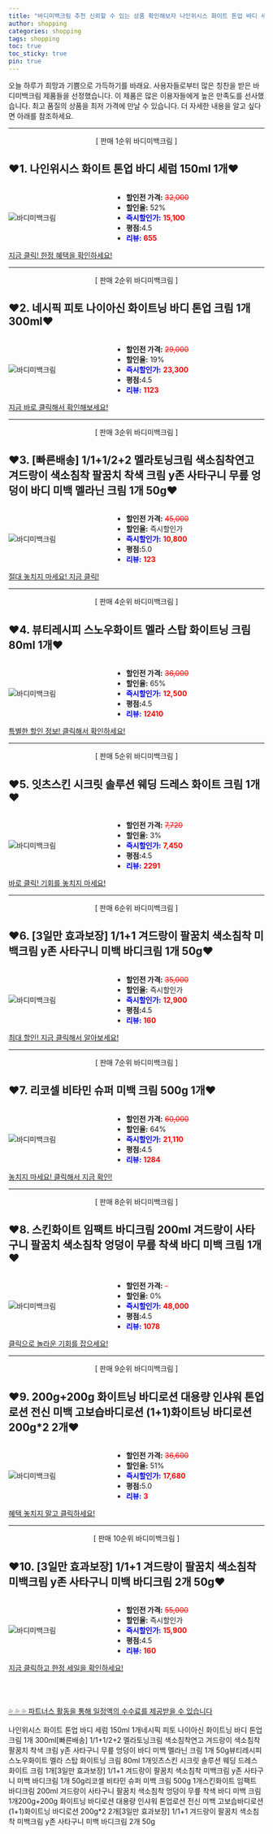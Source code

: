 ```yaml
---
title: "바디미백크림 추천 신뢰할 수 있는 상품 확인해보자 나인위시스 화이트 톤업 바디 세럼"
author: shopping
categories: shopping
tags: shopping
toc: true
toc_sticky: true
pin: true
---
```

오늘 하루가 희망과 기쁨으로 가득하기를 바래요. 사용자들로부터 많은 칭찬을 받은 바디미백크림 제품들을 선정했습니다. 이 제품은 많은 이용자들에게 높은 만족도를 선사했습니다. 최고 품질의 상품을 최저 가격에 만날 수 있습니다. 더 자세한 내용을 알고 싶다면 아래를 참조하세요.

---
<p class="toplist" style="margin: 0 auto; display: block; width: fit-content;">[ 판매 1순위 바디미백크림 ]</p>

<h2><strong>❤️1. 나인위시스 화이트 톤업 바디 세럼 150ml 1개❤️</strong></h2>

<div style="display: flex; align-items: center;">
    <div style="flex: 0.4;">
        <img src="https://thumbnail8.coupangcdn.com/thumbnails/remote/230x230ex/image/retail/images/2365426023695452-ab1c8a10-fbfc-4470-b1c9-767d3ddd6bb4.jpg" alt="바디미백크림" style="max-width: 100%;">
    </div>
    <div style="flex: 0.6; margin-left: 10px;">
        <ul>
            <li><strong>할인전 가격:</strong> <del style="color: red;">32,000</del></li>
            <li><strong>할인율:</strong> 52%</li>
            <li><span style='color:blue'><strong>즉시할인가:</strong></span> <span style='color:red'><strong>15,100</strong></span></li>
            <li><strong>평점:</strong>4.5</li>
            <li><span style='color:blue'><strong>리뷰:</strong></span> <span style='color:red'><strong>655</strong></span></li>
        </ul>
    </div>
</div>
<div class="center">
    <a href="https://selin100587001.github.io?lptag=AF9450613&subid=githubio&pageKey=7381731329&traceid=V0-153&itemId=17731626340&vendorItemId=84896367337" class="myButton">
        지금 클릭! 한정 혜택을 확인하세요!
    </a>
</div>


---
<p class="toplist" style="margin: 0 auto; display: block; width: fit-content;">[ 판매 2순위 바디미백크림 ]</p>

<h2><strong>❤️2. 네시픽 피토 나이아신 화이트닝 바디 톤업 크림 1개 300ml❤️</strong></h2>

<div style="display: flex; align-items: center;">
    <div style="flex: 0.4;">
        <img src="https://thumbnail6.coupangcdn.com/thumbnails/remote/230x230ex/image/retail/images/3505622132760281-03ff6fa7-57ed-4ccb-bef4-0c90371fe5fb.jpg" alt="바디미백크림" style="max-width: 100%;">
    </div>
    <div style="flex: 0.6; margin-left: 10px;">
        <ul>
            <li><strong>할인전 가격:</strong> <del style="color: red;">29,000</del></li>
            <li><strong>할인율:</strong> 19%</li>
            <li><span style='color:blue'><strong>즉시할인가:</strong></span> <span style='color:red'><strong>23,300</strong></span></li>
            <li><strong>평점:</strong>4.5</li>
            <li><span style='color:blue'><strong>리뷰:</strong></span> <span style='color:red'><strong>1123</strong></span></li>
        </ul>
    </div>
</div>
<div class="center">
    <a href="https://selin100587001.github.io?lptag=AF9450613&subid=githubio&pageKey=7255548822&traceid=V0-153&itemId=8022796721&vendorItemId=75311498004" class="myButton">
        지금 바로 클릭해서 확인해보세요!
    </a>
</div>


---
<p class="toplist" style="margin: 0 auto; display: block; width: fit-content;">[ 판매 3순위 바디미백크림 ]</p>

<h2><strong>❤️3. [빠른배송] 1/1+1/2+2 멜라토닝크림 색소침착연고 겨드랑이 색소침착 팔꿈치 착색 크림 y존 사타구니 무릎 엉덩이 바디 미백 멜라닌 크림 1개 50g❤️</strong></h2>

<div style="display: flex; align-items: center;">
    <div style="flex: 0.4;">
        <img src="https://thumbnail6.coupangcdn.com/thumbnails/remote/230x230ex/image/vendor_inventory/ed7d/7e24468ca46027fc408c7d4b896d69b8a32f393c9ce48f85e879ced88764.jpg" alt="바디미백크림" style="max-width: 100%;">
    </div>
    <div style="flex: 0.6; margin-left: 10px;">
        <ul>
            <li><strong>할인전 가격:</strong> <del style="color: red;">45,000</del></li>
            <li><strong>할인율:</strong> 즉시할인가</li>
            <li><span style='color:blue'><strong>즉시할인가:</strong></span> <span style='color:red'><strong>10,800</strong></span></li>
            <li><strong>평점:</strong>5.0</li>
            <li><span style='color:blue'><strong>리뷰:</strong></span> <span style='color:red'><strong>123</strong></span></li>
        </ul>
    </div>
</div>
<div class="center">
    <a href="https://selin100587001.github.io?lptag=AF9450613&subid=githubio&pageKey=8115296757&traceid=V0-153&itemId=23006499618&vendorItemId=90765349708" class="myButton">
        절대 놓치지 마세요! 지금 클릭!
    </a>
</div>


---
<p class="toplist" style="margin: 0 auto; display: block; width: fit-content;">[ 판매 4순위 바디미백크림 ]</p>

<h2><strong>❤️4. 뷰티레시피 스노우화이트 멜라 스탑 화이트닝 크림 80ml 1개❤️</strong></h2>

<div style="display: flex; align-items: center;">
    <div style="flex: 0.4;">
        <img src="https://thumbnail9.coupangcdn.com/thumbnails/remote/230x230ex/image/retail/images/539239364648219-f532795a-d3b5-4396-9801-a6d56df69025.jpg" alt="바디미백크림" style="max-width: 100%;">
    </div>
    <div style="flex: 0.6; margin-left: 10px;">
        <ul>
            <li><strong>할인전 가격:</strong> <del style="color: red;">36,000</del></li>
            <li><strong>할인율:</strong> 65%</li>
            <li><span style='color:blue'><strong>즉시할인가:</strong></span> <span style='color:red'><strong>12,500</strong></span></li>
            <li><strong>평점:</strong>4.5</li>
            <li><span style='color:blue'><strong>리뷰:</strong></span> <span style='color:red'><strong>12410</strong></span></li>
        </ul>
    </div>
</div>
<div class="center">
    <a href="https://selin100587001.github.io?lptag=AF9450613&subid=githubio&pageKey=180935998&traceid=V0-153&itemId=517897053&vendorItemId=4336942233" class="myButton">
        특별한 할인 정보! 클릭해서 확인하세요!
    </a>
</div>


---
<p class="toplist" style="margin: 0 auto; display: block; width: fit-content;">[ 판매 5순위 바디미백크림 ]</p>

<h2><strong>❤️5. 잇츠스킨 시크릿 솔루션 웨딩 드레스 화이트 크림 1개❤️</strong></h2>

<div style="display: flex; align-items: center;">
    <div style="flex: 0.4;">
        <img src="https://thumbnail9.coupangcdn.com/thumbnails/remote/230x230ex/image/retail/images/753114546360125-2ed778a6-baa3-4412-8bdf-d59598680efc.jpg" alt="바디미백크림" style="max-width: 100%;">
    </div>
    <div style="flex: 0.6; margin-left: 10px;">
        <ul>
            <li><strong>할인전 가격:</strong> <del style="color: red;">7,720</del></li>
            <li><strong>할인율:</strong> 3%</li>
            <li><span style='color:blue'><strong>즉시할인가:</strong></span> <span style='color:red'><strong>7,450</strong></span></li>
            <li><strong>평점:</strong>4.5</li>
            <li><span style='color:blue'><strong>리뷰:</strong></span> <span style='color:red'><strong>2291</strong></span></li>
        </ul>
    </div>
</div>
<div class="center">
    <a href="https://selin100587001.github.io?lptag=AF9450613&subid=githubio&pageKey=6899614496&traceid=V0-153&itemId=16590087302&vendorItemId=83775214023" class="myButton">
        바로 클릭! 기회를 놓치지 마세요!
    </a>
</div>


---
<p class="toplist" style="margin: 0 auto; display: block; width: fit-content;">[ 판매 6순위 바디미백크림 ]</p>

<h2><strong>❤️6. [3일만 효과보장] 1/1+1 겨드랑이 팔꿈치 색소침착 미백크림 y존 사타구니 미백 바디크림 1개 50g❤️</strong></h2>

<div style="display: flex; align-items: center;">
    <div style="flex: 0.4;">
        <img src="https://thumbnail9.coupangcdn.com/thumbnails/remote/230x230ex/image/vendor_inventory/7134/826d119656edd7fb36c60cc596aae0e1d1ad87cfc7c92e4cc604cffd6869.jpg" alt="바디미백크림" style="max-width: 100%;">
    </div>
    <div style="flex: 0.6; margin-left: 10px;">
        <ul>
            <li><strong>할인전 가격:</strong> <del style="color: red;">35,000</del></li>
            <li><strong>할인율:</strong> 즉시할인가</li>
            <li><span style='color:blue'><strong>즉시할인가:</strong></span> <span style='color:red'><strong>12,900</strong></span></li>
            <li><strong>평점:</strong>4.5</li>
            <li><span style='color:blue'><strong>리뷰:</strong></span> <span style='color:red'><strong>160</strong></span></li>
        </ul>
    </div>
</div>
<div class="center">
    <a href="https://selin100587001.github.io?lptag=AF9450613&subid=githubio&pageKey=8123235710&traceid=V0-153&itemId=23051434094&vendorItemId=90728523717" class="myButton">
        최대 할인! 지금 클릭해서 알아보세요!
    </a>
</div>


---
<p class="toplist" style="margin: 0 auto; display: block; width: fit-content;">[ 판매 7순위 바디미백크림 ]</p>

<h2><strong>❤️7. 리코셀 비타민 슈퍼 미백 크림 500g 1개❤️</strong></h2>

<div style="display: flex; align-items: center;">
    <div style="flex: 0.4;">
        <img src="https://thumbnail8.coupangcdn.com/thumbnails/remote/230x230ex/image/retail/images/974214180718676-ece67304-d23e-45bb-bd6d-8ecb40c630e7.jpg" alt="바디미백크림" style="max-width: 100%;">
    </div>
    <div style="flex: 0.6; margin-left: 10px;">
        <ul>
            <li><strong>할인전 가격:</strong> <del style="color: red;">60,000</del></li>
            <li><strong>할인율:</strong> 64%</li>
            <li><span style='color:blue'><strong>즉시할인가:</strong></span> <span style='color:red'><strong>21,110</strong></span></li>
            <li><strong>평점:</strong>4.5</li>
            <li><span style='color:blue'><strong>리뷰:</strong></span> <span style='color:red'><strong>1284</strong></span></li>
        </ul>
    </div>
</div>
<div class="center">
    <a href="https://selin100587001.github.io?lptag=AF9450613&subid=githubio&pageKey=7017548270&traceid=V0-153&itemId=20639677031&vendorItemId=75936673320" class="myButton">
        놓치지 마세요! 클릭해서 지금 확인!
    </a>
</div>


---
<p class="toplist" style="margin: 0 auto; display: block; width: fit-content;">[ 판매 8순위 바디미백크림 ]</p>

<h2><strong>❤️8. 스킨화이트 임팩트 바디크림 200ml 겨드랑이 사타구니 팔꿈치 색소침착 엉덩이 무릎 착색 바디 미백 크림 1개❤️</strong></h2>

<div style="display: flex; align-items: center;">
    <div style="flex: 0.4;">
        <img src="https://thumbnail10.coupangcdn.com/thumbnails/remote/230x230ex/image/vendor_inventory/a3da/9a149a730223722635f7b5247543e4c92b34018bd0966721842f536a6641.jpg" alt="바디미백크림" style="max-width: 100%;">
    </div>
    <div style="flex: 0.6; margin-left: 10px;">
        <ul>
            <li><strong>할인전 가격:</strong> <del style="color: red;">-</del></li>
            <li><strong>할인율:</strong> 0%</li>
            <li><span style='color:blue'><strong>즉시할인가:</strong></span> <span style='color:red'><strong>48,000</strong></span></li>
            <li><strong>평점:</strong>4.5</li>
            <li><span style='color:blue'><strong>리뷰:</strong></span> <span style='color:red'><strong>1078</strong></span></li>
        </ul>
    </div>
</div>
<div class="center">
    <a href="https://selin100587001.github.io?lptag=AF9450613&subid=githubio&pageKey=6100109307&traceid=V0-153&itemId=11425733160&vendorItemId=89320656821" class="myButton">
        클릭으로 놀라운 기회를 잡으세요!
    </a>
</div>


---
<p class="toplist" style="margin: 0 auto; display: block; width: fit-content;">[ 판매 9순위 바디미백크림 ]</p>

<h2><strong>❤️9. 200g+200g 화이트닝 바디로션 대용량 인샤워 톤업로션 전신 미백 고보습바디로션 (1+1)화이트닝 바디로션 200g*2 2개❤️</strong></h2>

<div style="display: flex; align-items: center;">
    <div style="flex: 0.4;">
        <img src="https://thumbnail8.coupangcdn.com/thumbnails/remote/230x230ex/image/vendor_inventory/0dc1/25f77801b4e53c7cfffc034747ef22329eee23d19a50534486d41d1d08a0.png" alt="바디미백크림" style="max-width: 100%;">
    </div>
    <div style="flex: 0.6; margin-left: 10px;">
        <ul>
            <li><strong>할인전 가격:</strong> <del style="color: red;">36,600</del></li>
            <li><strong>할인율:</strong> 51%</li>
            <li><span style='color:blue'><strong>즉시할인가:</strong></span> <span style='color:red'><strong>17,680</strong></span></li>
            <li><strong>평점:</strong>5.0</li>
            <li><span style='color:blue'><strong>리뷰:</strong></span> <span style='color:red'><strong>3</strong></span></li>
        </ul>
    </div>
</div>
<div class="center">
    <a href="https://selin100587001.github.io?lptag=AF9450613&subid=githubio&pageKey=8087931155&traceid=V0-153&itemId=22831495048&vendorItemId=89866250385" class="myButton">
        혜택 놓치지 말고 클릭하세요!
    </a>
</div>


---
<p class="toplist" style="margin: 0 auto; display: block; width: fit-content;">[ 판매 10순위 바디미백크림 ]</p>

<h2><strong>❤️10. [3일만 효과보장] 1/1+1 겨드랑이 팔꿈치 색소침착 미백크림 y존 사타구니 미백 바디크림 2개 50g❤️</strong></h2>

<div style="display: flex; align-items: center;">
    <div style="flex: 0.4;">
        <img src="https://thumbnail9.coupangcdn.com/thumbnails/remote/230x230ex/image/vendor_inventory/ad30/83b057a12e20d047a568f10187cde234e8ac376050b17ac3bd8cc7697ec6.jpg" alt="바디미백크림" style="max-width: 100%;">
    </div>
    <div style="flex: 0.6; margin-left: 10px;">
        <ul>
            <li><strong>할인전 가격:</strong> <del style="color: red;">55,000</del></li>
            <li><strong>할인율:</strong> 즉시할인가</li>
            <li><span style='color:blue'><strong>즉시할인가:</strong></span> <span style='color:red'><strong>15,900</strong></span></li>
            <li><strong>평점:</strong>4.5</li>
            <li><span style='color:blue'><strong>리뷰:</strong></span> <span style='color:red'><strong>160</strong></span></li>
        </ul>
    </div>
</div>
<div class="center">
    <a href="https://selin100587001.github.io?lptag=AF9450613&subid=githubio&pageKey=8123235710&traceid=V0-153&itemId=23051434086&vendorItemId=90728523728" class="myButton">
        지금 클릭하고 한정 세일을 확인하세요!
    </a>
</div>

<br><br><br>[💦 💦 💦 파트너스 활동을 통해 일정액의 수수료를 제공받을 수 있습니다](https://link.coupang.com/a/bcpT2c)<br><br>나인위시스 화이트 톤업 바디 세럼 150ml 1개네시픽 피토 나이아신 화이트닝 바디 톤업 크림 1개 300ml[빠른배송] 1/1+1/2+2 멜라토닝크림 색소침착연고 겨드랑이 색소침착 팔꿈치 착색 크림 y존 사타구니 무릎 엉덩이 바디 미백 멜라닌 크림 1개 50g뷰티레시피 스노우화이트 멜라 스탑 화이트닝 크림 80ml 1개잇츠스킨 시크릿 솔루션 웨딩 드레스 화이트 크림 1개[3일만 효과보장] 1/1+1 겨드랑이 팔꿈치 색소침착 미백크림 y존 사타구니 미백 바디크림 1개 50g리코셀 비타민 슈퍼 미백 크림 500g 1개스킨화이트 임팩트 바디크림 200ml 겨드랑이 사타구니 팔꿈치 색소침착 엉덩이 무릎 착색 바디 미백 크림 1개200g+200g 화이트닝 바디로션 대용량 인샤워 톤업로션 전신 미백 고보습바디로션 (1+1)화이트닝 바디로션 200g*2 2개[3일만 효과보장] 1/1+1 겨드랑이 팔꿈치 색소침착 미백크림 y존 사타구니 미백 바디크림 2개 50g